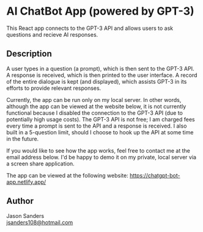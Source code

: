 # AI ChatBot App (powered by GPT-3)

This React app connects to the GPT-3 API and allows users to ask questions and recieve AI responses.  

## Description

A user types in a question (a prompt), which is then sent to the GPT-3 API. A response is received, which is then printed to the user interface. A record of the entire dialogue is kept (and displayed), which assists GPT-3 in its efforts to provide relevant responses. 

Currently, the app can be run only on my local server. In other words, although the app can be viewed at the website below, it is not currently functional because I disabled the connection to the GPT-3 API (due to potentially high usage costs). The GPT-3 API is not free; I am charged fees every time a prompt is sent to the API and a response is received. I also built in a 5-question limit, should I choose to hook up the API at some time in the future.  

If you would like to see how the app works, feel free to contact me at the email address below. I'd be happy to demo it on my private, local server via a screen share application. 

The app can be viewed at the following website: https://chatgpt-bot-app.netlify.app/

## Author

Jason Sanders  
jsanders108@hotmail.com
